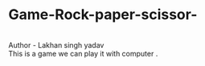 # Game-Rock-paper-scissor-
<br>
Author - Lakhan singh yadav
<br>
This is a game we can play it with computer .
